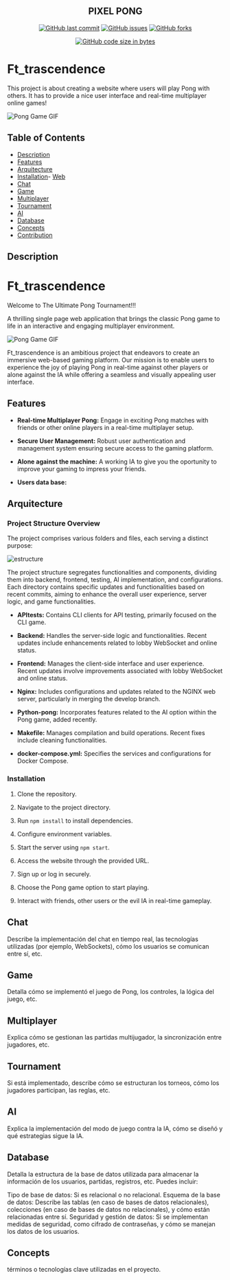 <div align="center">

## PIXEL PONG


[![GitHub last commit](https://img.shields.io/github/last-commit/andresmejiaro/transcend?color=blue&label=Last%20commit&logo=git&maxAge=3600)](https://github.com/andresmejiaro/transcend/commits)
[![GitHub issues](https://img.shields.io/github/issues/andresmejiaro/transcend?label=Issues&color=blue&maxAge=3600)](https://github.com/andresmejiaro/transcend/issues)
[![GitHub forks](https://img.shields.io/github/forks/andresmejiaro/transcend?label=Forks&color=blue&maxAge=3600)](https://github.com/andresmejiaro/transcend/network)

[![GitHub code size in bytes](https://img.shields.io/github/languages/code-size/andresmejiaro/transcend?label=Code%20size&maxAge=3600)](https://github.com/andresmejiaro/transcend)

</div>


# Ft_trascendence

This project is about creating a website where users will play Pong with others. It has to provide a nice
user interface and real-time multiplayer online games!

![Pong Game GIF](https://media.giphy.com/media/l46CAEUwLewax0LTy/giphy.gif)

## Table of Contents

- [Description](#description)
- [Features](#features)
- [Arquitecture](#arquitecture)
- [Installation](#installation)- [Web](#web)
- [Chat](#chat)
- [Game](#game)
- [Multiplayer](#multiplayer)
- [Tournament](#tournament)	
- [AI](#ai)
- [Database](#database)
- [Concepts](#concepts)
- [Contribution](#contribution)

## Description

# Ft_trascendence

Welcome to The Ultimate Pong Tournament!!!

A thrilling single page web application that brings the classic Pong game to life in an interactive and engaging multiplayer environment.

![Pong Game GIF](https://potduggans.com/wp-content/uploads/2019/02/PING-PONG-GIF.gif)

Ft_trascendence is an ambitious project that endeavors to create an immersive web-based gaming platform. Our mission is to enable users to experience the joy of playing Pong in real-time against other players or alone against the IA while offering a seamless and visually appealing user interface.

## Features

- **Real-time Multiplayer Pong:** Engage in exciting Pong matches with friends or other online players in a real-time multiplayer setup.
  
- **Secure User Management:** Robust user authentication and management system ensuring secure access to the gaming platform.

- **Alone against the machine:** A working IA to  give you the oportunity to improve your gaming to impress your friends.

- **Users data base:** 

## Arquitecture

### Project Structure Overview

The project comprises various folders and files, each serving a distinct purpose:

![estructure]()


The project structure segregates functionalities and components, dividing them into backend, frontend, testing, AI implementation, and configurations. Each directory contains specific updates and functionalities based on recent commits, aiming to enhance the overall user experience, server logic, and game functionalities.

- **APItests:** Contains CLI clients for API testing, primarily focused on the CLI game.

- **Backend:** Handles the server-side logic and functionalities. Recent updates include enhancements related to lobby WebSocket and online status.

- **Frontend:** Manages the client-side interface and user experience. Recent updates involve improvements associated with lobby WebSocket and online status.

- **Nginx:** Includes configurations and updates related to the NGINX web server, particularly in merging the develop branch.

- **Python-pong:** Incorporates features related to the AI option within the Pong game, added recently.

- **Makefile:** Manages compilation and build operations. Recent fixes include cleaning functionalities.

- **docker-compose.yml:** Specifies the services and configurations for Docker Compose.

### Installation
1. Clone the repository.
2. Navigate to the project directory.
3. Run `npm install` to install dependencies.
4. Configure environment variables.
5. Start the server using `npm start`.

1. Access the website through the provided URL.
2. Sign up or log in securely.
3. Choose the Pong game option to start playing.
4. Interact with friends, other users or the evil IA in real-time gameplay.

## Chat
Describe la implementación del chat en tiempo real, las tecnologías utilizadas (por ejemplo, WebSockets), cómo los usuarios se comunican entre sí, etc.

## Game
Detalla cómo se implementó el juego de Pong, los controles, la lógica del juego, etc.

## Multiplayer
Explica cómo se gestionan las partidas multijugador, la sincronización entre jugadores, etc.

## Tournament
Si está implementado, describe cómo se estructuran los torneos, cómo los jugadores participan, las reglas, etc.

## AI
Explica la implementación del modo de juego contra la IA, cómo se diseñó y qué estrategias sigue la IA.

## Database
Detalla la estructura de la base de datos utilizada para almacenar la información de los usuarios, partidas, registros, etc. Puedes incluir:

Tipo de base de datos: Si es relacional o no relacional.
Esquema de la base de datos: Describe las tablas (en caso de bases de datos relacionales), colecciones (en caso de bases de datos no relacionales), y cómo están relacionadas entre sí.
Seguridad y gestión de datos: Si se implementan medidas de seguridad, como cifrado de contraseñas, y cómo se manejan los datos de los usuarios.

## Concepts
términos o tecnologías clave utilizadas en el proyecto.
